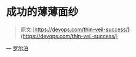 # 成功的薄薄面纱

> 原文:[https://devops.com/thin-veil-success/](https://devops.com/thin-veil-success/)

— [罗尔泊](https://devops.com/author/breselman/)